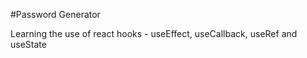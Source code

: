 #Password Generator

Learning the use of react hooks - useEffect, useCallback, useRef and useState

